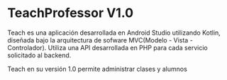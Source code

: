 # TeachProfessor V1.0

Teach es una aplicación desarrollada en Android Studio utilizando Kotlin, diseñada bajo la arquitectura de sofware MVC(Modelo - Vista - Controlador). Utiliza una API desarrollada en PHP para cada servicio solicitado al backend.

Teach en su versión 1.0 permite administrar clases y alumnos
